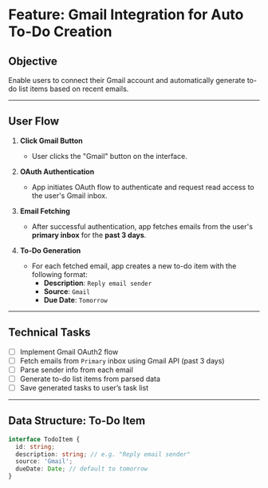 # Feature: Gmail Integration for Auto To-Do Creation

## Objective
Enable users to connect their Gmail account and automatically generate to-do list items based on recent emails.

---

## User Flow

1. **Click Gmail Button**
   - User clicks the "Gmail" button on the interface.

2. **OAuth Authentication**
   - App initiates OAuth flow to authenticate and request read access to the user's Gmail inbox.

3. **Email Fetching**
   - After successful authentication, app fetches emails from the user's **primary inbox** for the **past 3 days**.

4. **To-Do Generation**
   - For each fetched email, app creates a new to-do item with the following format:
     - **Description**: `Reply email sender`
     - **Source**: `Gmail`
     - **Due Date**: `Tomorrow`

---

## Technical Tasks

- [ ] Implement Gmail OAuth2 flow
- [ ] Fetch emails from `Primary` inbox using Gmail API (past 3 days)
- [ ] Parse sender info from each email
- [ ] Generate to-do list items from parsed data
- [ ] Save generated tasks to user’s task list

---

## Data Structure: To-Do Item

```ts
interface TodoItem {
  id: string;
  description: string; // e.g. "Reply email sender"
  source: 'Gmail';
  dueDate: Date; // default to tomorrow
}
